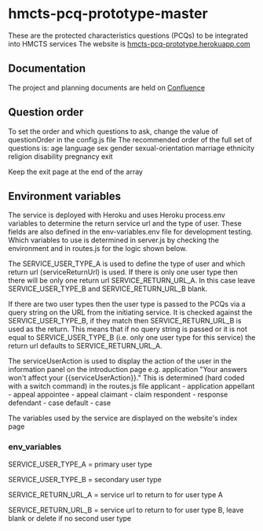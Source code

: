 # hmcts-pcq-prototype-master #
These are the protected characteristics questions (PCQs) to be integrated into HMCTS services 
The website is [hmcts-pcq-prototype.herokuapp.com](https://hmcts-pcq-prototype.herokuapp.com/)

## Documentation ##
The project and planning documents are held on [Confluence](https://tools.hmcts.net/confluence/display/CD/Protected+Characteristics+Questions)

## Question order ##

To set the order and which questions to ask, change the value of questionOrder in the config.js file
The recommended order of the full set of questions is:
age
language
sex
gender
sexual-orientation
marriage
ethnicity
religion
disability
pregnancy
exit

Keep the exit page at the end of the array

## Environment variables ##

The service is deployed with Heroku and uses Heroku process.env variables to determine the return service url and the type of user. These fields are also defined in the env-variables.env file for development testing. Which variables to use is determined in server.js by checking the environment and in routes.js for the logic shown below.

The SERVICE_USER_TYPE_A is used to define the type of user and which return url (serviceReturnUrl) is used. If there is only one user type then there will be only one return url SERVICE_RETURN_URL_A. In this case leave SERVICE_USER_TYPE_B and SERVICE_RETURN_URL_B blank.

If there are two user types then the user type is passed to the PCQs via a query string on the URL from the initiating service. It is checked against the SERVICE_USER_TYPE_B, if they match then SERVICE_RETURN_URL_B is used as the return. This means that if no query string is passed or it is not equal to SERVICE_USER_TYPE_B (i.e. only one user type for this service) the return url defaults to SERVICE_RETURN_URL_A.

The serviceUserAction is used to display the action of the user in the information panel on the introduction page e.g. application
"Your answers won't affect your {{serviceUserAction}}."  This is determined (hard coded with a switch command) in the routes.js file
applicant - application
appellant - appeal
appointee - appeal
claimant - claim
respondent - response
defendant - case
default - case

The variables used by the service are displayed on the website's index page

### env_variables ###

SERVICE_USER_TYPE_A = primary user type

SERVICE_USER_TYPE_B = secondary user type

SERVICE_RETURN_URL_A = service url to return to for user type A

SERVICE_RETURN_URL_B = service url to return to for user type B, leave blank or delete if no second user type


